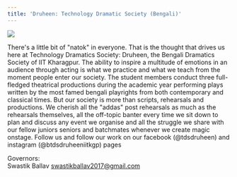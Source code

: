 ```yaml
---
title: 'Druheen: Technology Dramatic Society (Bengali)'
---
```


![](https://drive.google.com/uc?id=1p5m3k3-xmXFGoRBnFCB2xsN-5-1O-27E)

There's a little bit of "natok" in everyone. That is the thought that drives us here at Technology Dramatics Society: Druheen, the Bengali Dramatics Society of IIT Kharagpur. The ability to inspire a multitude of emotions in an audience through acting is what we practice and what we teach from the moment people enter our society. The student members conduct three full-fledged theatrical productions during the academic year performing plays written by the most famed bengali playrights from both contemporary and classical times. But our society is more than scripts, rehearsals and productions. We cherish all the "addas" post rehearsals as much as the rehearsals themselves, all the off-topic banter every time we sit down to plan and discuss any event we organise and all the struggle we share with our fellow juniors seniors and batchmates whenever we create magic onstage. Follow us and follow our work on our facebook (@tdsdruheen) and instagram (@btdsdruheeniitkgp) pages

Governors: <br />
Swastik Ballav
swastikballav2017@gmail.com